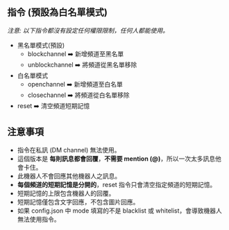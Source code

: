 ## 指令 (預設為白名單模式)

*注意: 以下指令都沒有設定任何權限限制，任何人都能使用。*

- 黑名單模式(預設)
    - blockchannel ➡️ 新增頻道至黑名單
    - unblockchannel ➡️ 將頻道從黑名單移除
- 白名單模式
    - openchannel ➡️ 新增頻道至白名單
    - closechannel ➡️ 將頻道從白名單移除
- reset ➡️ 清空頻道短期記憶

## 注意事項
- 指令在私訊 (DM channel) 無法使用。
- 這個版本是 **每則訊息都會回覆**，**不需要 mention (@)**，所以一次太多訊息他會卡住。
- 此機器人不會回應其他機器人之訊息。
- **每個頻道的短期記憶是分開的**，reset 指令只會清空指定頻道的短期記憶。
- 短期記憶的上限包含機器人的回覆。
- 短期記憶僅包含文字回應，不包含圖片回應。
- 如果 config.json 中 mode 填寫的不是 blacklist 或 whitelist，會導致機器人無法使用指令。
